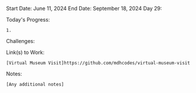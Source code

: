 Start Date: June 11, 2024
End Date: September 18, 2024
Day 29: 

Today's Progress:

    1.



Challenges:

    

Link(s) to Work:

    [Virtual Museum Visit]https://github.com/mdhcodes/virtual-museum-visit

Notes:

    [Any additional notes]
